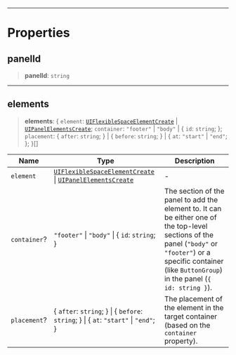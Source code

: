 ***

# Properties

## panelId

> **panelId**: `string`

***

## elements

> **elements**: \{ `element`: [`UIFlexibleSpaceElementCreate`](UIFlexibleSpaceElementCreate.md) | [`UIPanelElementsCreate`](UIPanelElementsCreate.md); `container`: `"footer"` | `"body"` | \{ `id`: `string`; }; `placement`: \{ `after`: `string`; } | \{ `before`: `string`; } | \{ `at`: `"start"` | `"end"`; }; }\[]

| Name         | Type                                                                                                                     | Description                                                                                                                                                                                                        |
| ------------ | ------------------------------------------------------------------------------------------------------------------------ | ------------------------------------------------------------------------------------------------------------------------------------------------------------------------------------------------------------------ |
| `element`    | [`UIFlexibleSpaceElementCreate`](UIFlexibleSpaceElementCreate.md) \| [`UIPanelElementsCreate`](UIPanelElementsCreate.md) | -                                                                                                                                                                                                                  |
| `container`? | `"footer"` \| `"body"` \| \{ `id`: `string`; }                                                                           | The section of the panel to add the element to. It can be either one of the top-level sections of the panel (`"body"` or `"footer"`) or a specific container (like `ButtonGroup`) in the panel (`{ id: string }`). |
| `placement`? | \{ `after`: `string`; } \| \{ `before`: `string`; } \| \{ `at`: `"start"` \| `"end"`; }                                  | The placement of the element in the target container (based on the `container` property).                                                                                                                          |
